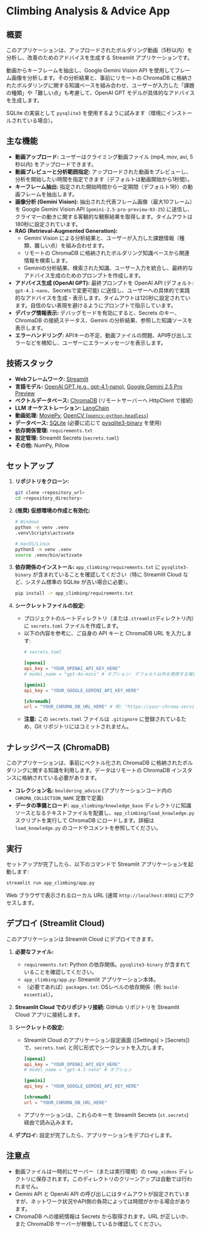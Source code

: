 # Climbing Analysis & Advice App

## 概要

このアプリケーションは、アップロードされたボルダリング動画（5秒以内）を分析し、改善のためのアドバイスを生成する Streamlit アプリケーションです。

動画からキーフレームを抽出し、Google Gemini Vision API を使用してフレーム画像を分析します。その分析結果と、事前にリモートの ChromaDB に格納されたボルダリングに関する知識ベースを組み合わせ、ユーザーが入力した「課題の種類」や「難しい点」も考慮して、OpenAI GPT モデルが具体的なアドバイスを生成します。

SQLite の実装として `pysqlite3` を使用するように試みます（環境にインストールされている場合）。

## 主な機能

*   **動画アップロード:** ユーザーはクライミング動画ファイル (mp4, mov, avi, 5秒以内) をアップロードできます。
*   **動画プレビューと分析範囲指定:** アップロードされた動画をプレビューし、分析を開始したい時間を指定できます（デフォルトは動画開始から1秒間）。
*   **キーフレーム抽出:** 指定された開始時間から一定期間（デフォルト1秒）の動画フレームを抽出します。
*   **画像分析 (Gemini Vision):** 抽出された代表フレーム画像（最大10フレーム）を Google Gemini Vision API (`gemini-2.5-pro-preview-03-25`) に送信し、クライマーの動きに関する客観的な観察結果を取得します。タイムアウトは180秒に設定されています。
*   **RAG (Retrieval-Augmented Generation):**
    *   Gemini Vision による分析結果と、ユーザーが入力した課題情報（種類、難しい点）を組み合わせます。
    *   リモートの ChromaDB に格納されたボルダリング知識ベースから関連情報を検索します。
    *   Geminiの分析結果、検索された知識、ユーザー入力を統合し、最終的なアドバイス生成のためのプロンプトを作成します。
*   **アドバイス生成 (OpenAI GPT):** 最終プロンプトを OpenAI API (デフォルト: `gpt-4.1-nano`、Secretsで変更可能) に送信し、ユーザーへの具体的で実践的なアドバイスを生成・表示します。タイムアウトは120秒に設定されています。自信のない表現を避けるようにプロンプトで指示しています。
*   **デバッグ情報表示:** デバッグモードを有効にすると、Secrets のキー、ChromaDB の接続ステータス、Gemini の分析結果、参照した知識ソースを表示します。
*   **エラーハンドリング:** APIキーの不足、動画ファイルの問題、API呼び出しエラーなどを検知し、ユーザーにエラーメッセージを表示します。

## 技術スタック

*   **Webフレームワーク:** [Streamlit](https://streamlit.io/)
*   **言語モデル:** [OpenAI GPT (e.g., gpt-4.1-nano)](https://openai.com/), [Google Gemini 2.5 Pro Preview](https://ai.google.dev/)
*   **ベクトルデータベース:** [ChromaDB](https://www.trychroma.com/) (リモートサーバーへ HttpClient で接続)
*   **LLM オーケストレーション:** [LangChain](https://www.langchain.com/)
*   **動画処理:** [MoviePy](https://zulko.github.io/moviepy/), [OpenCV (`opencv-python-headless`)](https://opencv.org/)
*   **データベース:** [SQLite](https://www.sqlite.org/index.html) (必要に応じて [pysqlite3-binary](https://github.com/coleifer/pysqlite3) を使用)
*   **依存関係管理:** `requirements.txt`
*   **設定管理:** Streamlit Secrets (`secrets.toml`)
*   **その他:** NumPy, Pillow

## セットアップ

1.  **リポジトリをクローン:**
    ```bash
    git clone <repository_url>
    cd <repository_directory>
    ```

2.  **(推奨) 仮想環境の作成と有効化:**
    ```bash
    # Windows
    python -m venv .venv
    .venv\Scripts\activate

    # macOS/Linux
    python3 -m venv .venv
    source .venv/bin/activate
    ```

3.  **依存関係のインストール:**
    `app_climbing/requirements.txt` に `pysqlite3-binary` が含まれていることを確認してください（特に Streamlit Cloud など、システム標準の SQLite が古い場合に必要）。
    ```bash
    pip install -r app_climbing/requirements.txt
    ```

4.  **シークレットファイルの設定:**
    *   プロジェクトのルートディレクトリ（または`.streamlit`ディレクトリ内）に `secrets.toml` ファイルを作成します。
    *   以下の内容を参考に、ご自身の API キーと ChromaDB URL を入力します:
        ```toml
        # secrets.toml

        [openai]
        api_key = "YOUR_OPENAI_API_KEY_HERE"
        # model_name = "gpt-4o-mini" # オプション: デフォルト以外を使用する場合

        [gemini]
        api_key = "YOUR_GOOGLE_GEMINI_API_KEY_HERE"

        [chromadb]
        url = "YOUR_CHROMA_DB_URL_HERE" # 例: "https://your-chroma-service-url.run.app"
        ```
    *   **注意:** この `secrets.toml` ファイルは `.gitignore` に登録されているため、Git リポジトリにはコミットされません。

## ナレッジベース (ChromaDB)

このアプリケーションは、事前にベクトル化され ChromaDB に格納されたボルダリングに関する知識を利用します。データはリモートの ChromaDB インスタンスに格納されている必要があります。

*   **コレクション名:** `bouldering_advice` (アプリケーションコード内の `CHROMA_COLLECTION_NAME` 定数で定義)
*   **データの準備とロード:** `app_climbing/knowledge_base` ディレクトリに知識ソースとなるテキストファイルを配置し、`app_climbing/load_knowledge.py` スクリプトを実行して ChromaDB にロードします。詳細は `load_knowledge.py` のコードやコメントを参照してください。

## 実行

セットアップが完了したら、以下のコマンドで Streamlit アプリケーションを起動します:

```bash
streamlit run app_climbing/app.py
```

Web ブラウザで表示されるローカル URL (通常 `http://localhost:8501`) にアクセスします。

## デプロイ (Streamlit Cloud)

このアプリケーションは Streamlit Cloud にデプロイできます。

1.  **必要なファイル:**
    *   `requirements.txt`: Python の依存関係。`pysqlite3-binary` が含まれていることを確認してください。
    *   `app_climbing/app.py`: Streamlit アプリケーション本体。
    *   （必要であれば）`packages.txt`: OSレベルの依存関係（例: `build-essential`）。

2.  **Streamlit Cloud でのリポジトリ接続:** GitHub リポジトリを Streamlit Cloud アプリに接続します。

3.  **シークレットの設定:**
    *   Streamlit Cloud のアプリケーション設定画面 ([Settings] > [Secrets]) で、`secrets.toml` と同じ形式でシークレットを入力します。
        ```toml
        [openai]
        api_key = "YOUR_OPENAI_API_KEY_HERE"
        # model_name = "gpt-4.1-nano" # オプション

        [gemini]
        api_key = "YOUR_GOOGLE_GEMINI_API_KEY_HERE"

        [chromadb]
        url = "YOUR_CHROMA_DB_URL_HERE"
        ```
    *   アプリケーションは、これらのキーを Streamlit Secrets (`st.secrets`) 経由で読み込みます。

4.  **デプロイ:** 設定が完了したら、アプリケーションをデプロイします。

## 注意点

*   動画ファイルは一時的にサーバー（または実行環境）の `temp_videos` ディレクトリに保存されます。このディレクトリのクリーンアップは自動では行われません。
*   Gemini API と OpenAI API の呼び出しにはタイムアウトが設定されていますが、ネットワーク状況やAPI側の負荷によっては時間がかかる場合があります。
*   ChromaDB への接続情報は Secrets から取得されます。URL が正しいか、また ChromaDB サーバーが稼働しているか確認してください。 